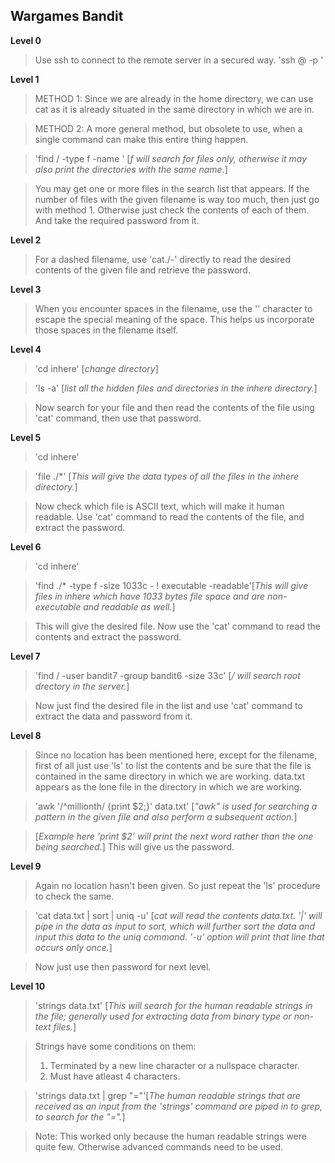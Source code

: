 ## **Wargames Bandit**


**Level 0**
>Use ssh to connect to the remote server in a secured way.
>'ssh <username>@<link> -p <port>'


**Level 1**
>METHOD 1: Since we are already in the home directory, we can use cat <filename> as it is already situated in the same directory in which we are in.

>METHOD 2: A more general method, but obsolete to use, when a single command can make this entire thing happen.

>'find /<directory> -type f -name <filename>'
>[*f will search for files only, otherwise it may also print the directories with the same name.*] 

>You may get one or more files in the search list that appears.
>If the number of files with the given filename is way too much, then just go with method 1.
>Otherwise just check the contents of each of them. And take the required password from it.


**Level 2**
>For a dashed filename, use 'cat./-' directly to read the desired contents of the given file and retrieve the password.


**Level 3**
>When you encounter spaces in the filename, use the '\' character to escape the special meaning of the space.
>This helps us incorporate those spaces in the filename itself.


**Level 4**
>'cd inhere' [*change directory*]

>'ls -a' [*list all the hidden files and directories in the inhere directory.*]

>Now search for your file and then read the contents of the file using 'cat' command, then use that password.
 

**Level 5**
>'cd inhere'

>'file ./*' [*This will give the data types of all the files in the inhere directory.*]

>Now check which file is ASCII text, which will make it human readable.
>Use 'cat' command to read the contents of the file, and extract the password.


**Level 6**
>'cd inhere'

>'find ./* -type f -size 1033c - ! executable -readable'[*This will give files in inhere which have 1033 bytes file space and are non-executable and readable as well.*]

>This will give the desired file. Now use the 'cat' command to read the contents and extract the password.


**Level 7**
>'find / -user bandit7 -group bandit6 -size 33c' [*/ will search root drectory in the server.*]

>Now just find the desired file in the list and use 'cat' command to extract the data and password from it.


**Level 8**
>Since no location has been mentioned here, except for the filename, first of all just use 'ls' to list the contents and be sure that the file is contained in the same directory in which we are working.
>data.txt appears as the lone file in the directory in which we are working.

>'awk '/^millionth/ {print $2;}' data.txt' [*"awk" is used for searching a pattern in the given file and also perform a subsequent action.*]

> [*Example here 'print $2' will print the next word rather than the one being searched.*]
> This will give us the password.


**Level 9**
>Again no location hasn't been given. So just repeat the 'ls' procedure to check the same.

>'cat data.txt | sort | uniq -u' [*cat will read the contents data.txt. '|' will pipe in the data as input to sort, which will further sort the data and input this data to the uniq command. '-u' option will print that line that occurs only once.*]

>Now just use then password for next level.


**Level 10**

>'strings data.txt' [*This will search for the human readable strings in the file; generally used for extracting data from binary type or non-text files.*]

> Strings have some conditions on them:
> 1. Terminated by a new line character or a nullspace character.
> 2. Must have atleast 4 characters.

> 'strings data.txt | grep "="'[*The human readable strings that are received as an input from the 'strings' command are piped in to grep, to search for the "=".*]

> Note: This worked only because the human readable strings were quite few. Otherwise advanced commands need to be used.
 
